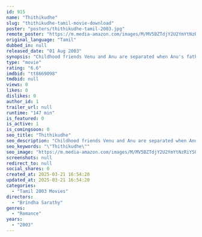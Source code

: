 ```yaml
---
id: 915
name: "Thithikudhe"
slug: "thithikudhe-tamil-movie-download"
poster: "posters/thithikudhe-tamil-2003.jpg"
remote_poster: "https://m.media-amazon.com/images/M/MV5BZTdjY2U2YmYtNzRiYS00ZjVmLWFiMTAtZWIwMDEyNzU1MmY4XkEyXkFqcGdeQXVyODk4ODEyMjk@._V1_SX300.jpg"
original_language: "Tamil"
dubbed_in: null
released_date: "01 Aug 2003"
synopsis: "Childhood friends Venu and Anu are separated when Anu's father is transferred to another town. They promise to meet each year at a temple on a hill, but they only meet after ten years as grownups."
type: "movie"
rating: "6.6"
imdbid: "tt8669098"
tmdbid: null
views: 0
likes: 0
dislikes: 0
author_id: 1
trailer_url: null
runtime: "147 min"
is_featured: 0
is_active: 1
is_comingsoon: 0
seo_title: "Thithikudhe"
seo_description: "Childhood friends Venu and Anu are separated when Anu's father is transferred to another town. They promise to meet each year at a temple on a hill, but they only meet after ten years as grownups."
seo_keywords: "\"Thithikudhe\""
seo_image: "https://m.media-amazon.com/images/M/MV5BZTdjY2U2YmYtNzRiYS00ZjVmLWFiMTAtZWIwMDEyNzU1MmY4XkEyXkFqcGdeQXVyODk4ODEyMjk@._V1_SX300.jpg"
screenshots: null
redirect_to: null
social_shares: 0
created_at: 2025-03-21 16:54:20
updated_at: 2025-03-21 16:54:20
categories:
  - "Tamil 2003 Movies"
directors:
  - "Brindha Sarathy"
genres:
  - "Romance"
years:
  - "2003"
---
```

